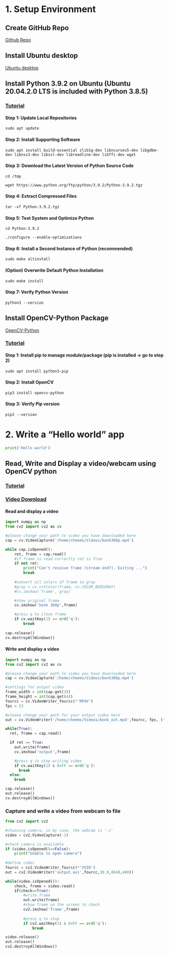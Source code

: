 # 1. Setup Environment
## Create GitHub Repo
[Github Repo](https://docs.github.com/en/github/getting-started-with-github/create-a-repo)
## Install Ubuntu desktop
[Ubuntu desktop](https://ubuntu.com/download/desktop)
## Install Python 3.9.2 on Ubuntu (Ubuntu 20.04.2.0 LTS is included with Python 3.8.5)
### [Tutorial](https://phoenixnap.com/kb/how-to-install-python-3-ubuntu)

#### Step 1: Update Local Repositories
```
sudo apt update
```
#### Step 2: Install Supporting Software
```
sudo apt install build-essential zlib1g-dev libncurses5-dev libgdbm-dev libnss3-dev libssl-dev libreadline-dev libffi-dev wget
```
#### Step 3: Download the Latest Version of Python Source Code
```
cd /tmp
```
```
wget https://www.python.org/ftp/python/3.9.2/Python-3.9.2.tgz
```
#### Step 4: Extract Compressed Files
```
tar -xf Python-3.9.2.tgz
```
#### Step 5: Test System and Optimize Python
```
cd Python-3.9.2
```
```
./configure --enable-optimizations
```
#### Step 6: Install a Second Instance of Python (recommended)
```
sudo make altinstall
```
#### (Option) Overwrite Default Python Installation
```
sudo make install
```
#### Step 7: Verify Python Version
```
python3 --version
```
## Install OpenCV-Python Package
[OpenCV-Python](https://pypi.org/project/opencv-python/)
### [Tutorial](https://docs.opencv.org/master/d2/de6/tutorial_py_setup_in_ubuntu.html)
#### Step 1: Install pip to manage module/package (pip is installed -> go to step 2)
```
sudo apt install python3-pip
```
#### Step 2: Install OpenCV
```
pip3 install opencv-python
```
#### Step 3: Verify Pip version
```
pip3 --version
```
# 2. Write a “Hello world” app
```python
print('Hello world')
```
## Read, Write and Display a video/webcam using OpenCV python
### [Tutorial](https://learnopencv.com/read-write-and-display-a-video-using-opencv-cpp-python/)
### [Video Download](https://drive.google.com/file/d/1BWPzk2y88_QBEzss0Cod3OraE97hag7K/view?usp=sharing)
#### Read and display a video
```python
import numpy as np
from cv2 import cv2 as cv

#please change your path to video you have downloaded here
cap = cv.VideoCapture('/home/cheems/Videos/bonk360p.mp4')

while cap.isOpened():
    ret, frame = cap.read()
    #if frame is read correctly ret is True
    if not ret:
        print("Can't receive frame (stream end?). Exiting ...")
        break
    
    #convert all colors of frame to gray
    #gray = cv.cvtColor(frame, cv.COLOR_BGR2GRAY)
    #cv.imshow('frame', gray)

    #show original frame
    cv.imshow('bonk 360p',frame)

    #press q to close frame
    if cv.waitKey(1) == ord('q'):
        break
    
cap.release()
cv.destroyAllWindows()
```
#### Write and display a video
```python
import numpy as np
from cv2 import cv2 as cv

#please change your path to video you have downloaded here
cap = cv.VideoCapture('/home/cheems/Videos/bonk360p.mp4')

#settings for output video
frame_width = int(cap.get(3))
frame_height = int(cap.get(4))
fourcc = cv.VideoWriter_fourcc(*'MP4V')
fps = 23

#please change your path for your output video here
out = cv.VideoWriter('/home/cheems/Videos/bonk_out.mp4',fourcc, fps, (frame_width,frame_height))

while(True):
  ret, frame = cap.read()

  if ret == True: 
    out.write(frame)
    cv.imshow('output',frame)

    #press q to stop writing video
    if cv.waitKey(1) & 0xFF == ord('q'):
      break
  else:
    break  

cap.release()
out.release()
cv.destroyAllWindows()
```
### Capture and write a video from webcam to file
```python
from cv2 import cv2

#choosing camera, in my case, the webcam is '-1' 
video = cv2.VideoCapture(-1)

#check camera is available
if (video.isOpened()==False):
    print("Unable to open camera")
    
#define codec
fourcc = cv2.VideoWriter_fourcc(*'XVID')
out = cv2.VideoWriter('output.avi',fourcc,30.0,(640,480))

while(video.isOpened()):
    check, frame = video.read()
    if(check==True):
        #write frame
        out.write(frame)
        #show frame on the screen to check
        cv2.imshow('frame',frame)
        
        #press q to stop
        if cv2.waitKey(1) & 0xFF == ord('q'):
            break

video.release()
out.release()
cv2.destroyAllWindows()
```
